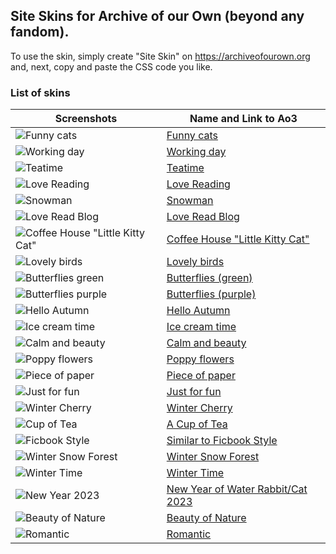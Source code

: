 ## Site Skins for Archive of our Own (beyond any fandom).
To use the skin, simply create "Site Skin" on https://archiveofourown.org and, next, copy and paste the CSS code you like.

### List of skins
| Screenshots | Name and Link to Ao3 |
| --- | --- |
| ![Funny cats](https://github.com/Ao3SiteSkins/Original-skins/blob/main/Screenshots/Catsmain.png) | <a href="https://archiveofourown.org/works/67280287">Funny cats</a>  |
| ![Working day](https://github.com/Ao3SiteSkins/Original-skins/blob/main/Screenshots/WD_main.png) | <a href="https://archiveofourown.org/works/65944099">Working day</a>  |
| ![Teatime](https://github.com/Ao3SiteSkins/Original-skins/blob/main/Screenshots/Teatime.png) | <a href="https://archiveofourown.org/works/64506415">Teatime</a>  |
| ![Love Reading](https://github.com/Ao3SiteSkins/Original-skins/blob/main/Screenshots/LoveReading1.png) | <a href="https://archiveofourown.org/works/64472116">Love Reading</a>  |
| ![Snowman](https://github.com/Ao3SiteSkins/Original-skins/blob/main/Screenshots/Snowman_main.png) | <a href="https://archiveofourown.org/works/61712920">Snowman</a>  |
| ![Love Read Blog](https://github.com/Ao3SiteSkins/Original-skins/blob/main/Screenshots/LoveReadBlog.png) | <a href="https://archiveofourown.org/works/60897484">Love Read Blog</a>  |
| ![Coffee House "Little Kitty Cat"](https://github.com/Ao3SiteSkins/Original-skins/blob/main/Screenshots/CoffeeCat.png "Coffee House") | <a href="https://archiveofourown.org/works/56775019">Coffee House "Little Kitty Cat"</a>  |
| ![Lovely birds](https://github.com/Ao3SiteSkins/Original-skins/blob/main/Screenshots/prevScreen.png "Lovely birds") | <a href="https://archiveofourown.org/works/56457241">Lovely birds</a>  |
| ![Butterflies green](https://github.com/Ao3SiteSkins/Original-skins/blob/main/Screenshots/Butterfliesgreen.png "Butterflies green") | <a href="https://archiveofourown.org/works/51412624">Butterflies (green)</a>  |
| ![Butterflies purple](https://github.com/Ao3SiteSkins/Original-skins/blob/main/Screenshots/Butterfliespurple.png "Butterflies purple") | <a href="https://archiveofourown.org/works/51412987">Butterflies (purple)</a> |
| ![Hello Autumn](https://github.com/Ao3SiteSkins/Original-skins/blob/main/Screenshots/HelloAutumn.png "Hello Autumn") | <a href="https://archiveofourown.org/works/50345023">Hello Autumn</a> |
| ![Ice cream time](https://github.com/Ao3SiteSkins/Original-skins/blob/main/Screenshots/Icecreamtime.png "Ice cream time") | <a href="https://archiveofourown.org/works/48230536">Ice cream time</a> |
| ![Calm and beauty](https://github.com/Ao3SiteSkins/Original-skins/blob/main/Screenshots/Calmandbeauty.png "Calm and beauty") | <a href="https://archiveofourown.org/works/47402725">Calm and beauty</a> |
| ![Poppy flowers](https://github.com/Ao3SiteSkins/Original-skins/blob/main/Screenshots/Poppyflowers.png "Poppy flowers") | <a href="https://archiveofourown.org/works/47314081">Poppy flowers</a> |
| ![Piece of paper](https://github.com/Ao3SiteSkins/Original-skins/blob/main/Screenshots/Pieceofpaper.png "Piece of paper") | <a href="https://archiveofourown.org/works/48274822">Piece of paper</a> |
| ![Just for fun](https://github.com/Ao3SiteSkins/Original-skins/blob/main/Screenshots/Justforfun.png "Just for fun") | <a href="https://archiveofourown.org/works/45407854">Just for fun</a> |
| ![Winter Cherry](https://github.com/Ao3SiteSkins/Original-skins/blob/main/Screenshots/WinterCherry.png "Winter Cherry") | <a href="https://archiveofourown.org/works/44369359">Winter Cherry</a> |
| ![Cup of Tea](https://github.com/Ao3SiteSkins/Original-skins/blob/main/Screenshots/CupofTea.png "Cup of Tea") | <a href="https://archiveofourown.org/works/43940451">A Cup of Tea</a> |
| ![Ficbook Style](https://github.com/Ao3SiteSkins/Original-skins/blob/main/Screenshots/FicbookStyle.png "Ficbook Style") | <a href="https://archiveofourown.org/works/43594614">Similar to Ficbook Style</a> |
| ![Winter Snow Forest](https://github.com/Ao3SiteSkins/Original-skins/blob/main/Screenshots/WinterSnowForest.png "Winter Snow Forest") | <a href="https://archiveofourown.org/works/43584939">Winter Snow Forest</a> |
| ![Winter Time](https://github.com/Ao3SiteSkins/Original-skins/blob/main/Screenshots/WinterTime.png "Winter Time") | <a href="https://archiveofourown.org/works/43428925">Winter Time</a> |
| ![New Year 2023](https://github.com/Ao3SiteSkins/Original-skins/blob/main/Screenshots/NewYearofWaterRabbit.png "New Year 2023") | <a href="https://archiveofourown.org/works/43279062">New Year of Water Rabbit/Cat 2023</a> |
| ![Beauty of Nature](https://github.com/Ao3SiteSkins/Original-skins/blob/main/Screenshots/BeautyofNature.png "Beauty of Nature") | <a href="https://archiveofourown.org/works/41050137">Beauty of Nature</a> |
| ![Romantic](https://github.com/Ao3SiteSkins/Original-skins/blob/main/Screenshots/Romantic.png "Romantic") | <a href="https://archiveofourown.org/works/38434996">Romantic</a> |










